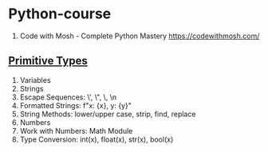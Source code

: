 # Python-course  
1. Code with Mosh - Complete Python Mastery https://codewithmosh.com/  

## [Primitive Types](https://github.com/YuSun058/Python-course/blob/c97d29bf85a050c88928f00d9ddd9a3b111aa838/Primitive%20Types/primitive_types.pdf)
1. Variables
2. Strings
3. Escape Sequences: \\',  \\",  \\\,  \n
4. Formatted Strings: f"x: {x}, y: {y}"
5. String Methods: lower/upper case, strip, find, replace
6. Numbers
7. Work with Numbers: Math Module
8. Type Conversion: int(x), float(x), str(x), bool(x) 
